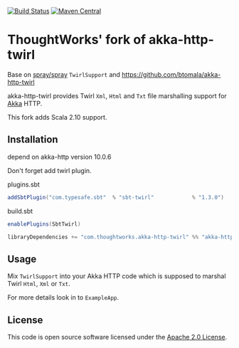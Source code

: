 [![Build Status](https://travis-ci.org/ThoughtWorksInc/akka-http-twirl.svg?branch=master)](https://travis-ci.org/ThoughtWorksInc/akka-http-twirl)
[![Maven Central](https://img.shields.io/maven-central/v/com.thoughtworks.akka-http-twirl/akka-http-twirl_2.11.svg)](https://maven-badges.herokuapp.com/maven-central/com.thoughtworks.akka-http-twirl/akka-http-twirl_2.11)

# ThoughtWorks' fork of akka-http-twirl

Base on [spray/spray](https://github.com/spray/spray/blob/master/spray-httpx/src/main/scala/spray/httpx/TwirlSupport.scala) `TwirlSupport` and https://github.com/btomala/akka-http-twirl

akka-http-twirl provides Twirl `Xml`, `Html` and `Txt` file marshalling support for [Akka](akka.io) HTTP.

This fork adds Scala 2.10 support.

## Installation

depend on akka-http version 10.0.6

Don't forget add twirl plugin.

plugins.sbt
```scala
addSbtPlugin("com.typesafe.sbt"  % "sbt-twirl"            % "1.3.0")
```

build.sbt
``` sbt
enablePlugins(SbtTwirl)

libraryDependencies += "com.thoughtworks.akka-http-twirl" %% "akka-http-twirl" % "latest.release"
```

## Usage

Mix `TwirlSupport` into your Akka HTTP code which is supposed to marshal Twirl `Html`, `Xml` or `Txt`.

For more details look in to `ExampleApp`.

## License ##

This code is open source software licensed under the [Apache 2.0 License]("http://www.apache.org/licenses/LICENSE-2.0.html").
